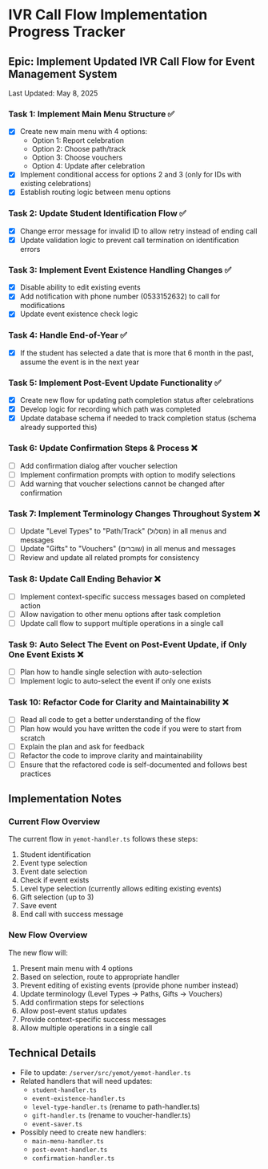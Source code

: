 # IVR Call Flow Implementation Progress Tracker

## Epic: Implement Updated IVR Call Flow for Event Management System

Last Updated: May 8, 2025

### Task 1: Implement Main Menu Structure ✅
- [x] Create new main menu with 4 options:
  - Option 1: Report celebration
  - Option 2: Choose path/track
  - Option 3: Choose vouchers
  - Option 4: Update after celebration
- [x] Implement conditional access for options 2 and 3 (only for IDs with existing celebrations)
- [x] Establish routing logic between menu options

### Task 2: Update Student Identification Flow ✅
- [x] Change error message for invalid ID to allow retry instead of ending call
- [x] Update validation logic to prevent call termination on identification errors

### Task 3: Implement Event Existence Handling Changes ✅
- [x] Disable ability to edit existing events
- [x] Add notification with phone number (0533152632) to call for modifications
- [x] Update event existence check logic

### Task 4: Handle End-of-Year ✅
- [x] If the student has selected a date that is more that 6 month in the past, assume the event is in the next year

### Task 5: Implement Post-Event Update Functionality ✅
- [x] Create new flow for updating path completion status after celebrations
- [x] Develop logic for recording which path was completed
- [x] Update database schema if needed to track completion status (schema already supported this)

### Task 6: Update Confirmation Steps & Process ❌
- [ ] Add confirmation dialog after voucher selection
- [ ] Implement confirmation prompts with option to modify selections
- [ ] Add warning that voucher selections cannot be changed after confirmation

### Task 7: Implement Terminology Changes Throughout System ❌
- [ ] Update "Level Types" to "Path/Track" (מסלול) in all menus and messages
- [ ] Update "Gifts" to "Vouchers" (שוברים) in all menus and messages
- [ ] Review and update all related prompts for consistency

### Task 8: Update Call Ending Behavior ❌
- [ ] Implement context-specific success messages based on completed action
- [ ] Allow navigation to other menu options after task completion
- [ ] Update call flow to support multiple operations in a single call

### Task 9: Auto Select The Event on Post-Event Update, if Only One Event Exists ❌
- [ ] Plan how to handle single selection with auto-selection
- [ ] Implement logic to auto-select the event if only one exists

### Task 10: Refactor Code for Clarity and Maintainability ❌
- [ ] Read all code to get a better understanding of the flow
- [ ] Plan how would you have written the code if you were to start from scratch
- [ ] Explain the plan and ask for feedback
- [ ] Refactor the code to improve clarity and maintainability
- [ ] Ensure that the refactored code is self-documented and follows best practices

## Implementation Notes

### Current Flow Overview
The current flow in `yemot-handler.ts` follows these steps:
1. Student identification
2. Event type selection
3. Event date selection
4. Check if event exists
5. Level type selection (currently allows editing existing events)
6. Gift selection (up to 3)
7. Save event
8. End call with success message

### New Flow Overview
The new flow will:
1. Present main menu with 4 options
2. Based on selection, route to appropriate handler
3. Prevent editing of existing events (provide phone number instead)
4. Update terminology (Level Types → Paths, Gifts → Vouchers)
5. Add confirmation steps for selections
6. Allow post-event status updates
7. Provide context-specific success messages
8. Allow multiple operations in a single call

## Technical Details
- File to update: `/server/src/yemot/yemot-handler.ts`
- Related handlers that will need updates:
  - `student-handler.ts`
  - `event-existence-handler.ts`
  - `level-type-handler.ts` (rename to path-handler.ts)
  - `gift-handler.ts` (rename to voucher-handler.ts)
  - `event-saver.ts`
- Possibly need to create new handlers:
  - `main-menu-handler.ts`
  - `post-event-handler.ts`
  - `confirmation-handler.ts`
